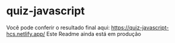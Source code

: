 # quiz-javascript
Você pode conferir o resultado final aqui: https://quiz-javascript-hcs.netlify.app/
Este Readme ainda está em produção
